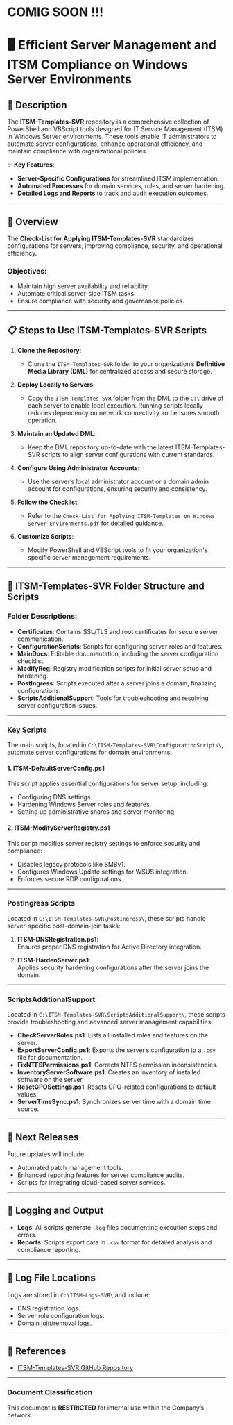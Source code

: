 # COMIG SOON !!!

# 🖥️ Efficient Server Management and ITSM Compliance on Windows Server Environments

## 📄 Description

The **ITSM-Templates-SVR** repository is a comprehensive collection of PowerShell and VBScript tools designed for IT Service Management (ITSM) in Windows Server environments. These tools enable IT administrators to automate server configurations, enhance operational efficiency, and maintain compliance with organizational policies.

✨ **Key Features**:
- **Server-Specific Configurations** for streamlined ITSM implementation.  
- **Automated Processes** for domain services, roles, and server hardening.  
- **Detailed Logs and Reports** to track and audit execution outcomes.

---

## 📄 Overview

The **Check-List for Applying ITSM-Templates-SVR** standardizes configurations for servers, improving compliance, security, and operational efficiency.

### **Objectives**:
- Maintain high server availability and reliability.  
- Automate critical server-side ITSM tasks.  
- Ensure compliance with security and governance policies.

---

## 📋 Steps to Use ITSM-Templates-SVR Scripts

1. **Clone the Repository**:  
   - Clone the `ITSM-Templates-SVR` folder to your organization’s **Definitive Media Library (DML)** for centralized access and secure storage.

2. **Deploy Locally to Servers**:  
   - Copy the `ITSM-Templates-SVR` folder from the DML to the `C:\` drive of each server to enable local execution. Running scripts locally reduces dependency on network connectivity and ensures smooth operation.

3. **Maintain an Updated DML**:  
   - Keep the DML repository up-to-date with the latest ITSM-Templates-SVR scripts to align server configurations with current standards.

4. **Configure Using Administrator Accounts**:  
   - Use the server’s local administrator account or a domain admin account for configurations, ensuring security and consistency.

5. **Follow the Checklist**:  
   - Refer to the `Check-List for Applying ITSM-Templates on Windows Server Environments.pdf` for detailed guidance.

6. **Customize Scripts**:  
   - Modify PowerShell and VBScript tools to fit your organization's specific server management requirements.

---

## 📂 ITSM-Templates-SVR Folder Structure and Scripts

### **Folder Descriptions**:
- **Certificates**: Contains SSL/TLS and root certificates for secure server communication.  
- **ConfigurationScripts**: Scripts for configuring server roles and features.  
- **MainDocs**: Editable documentation, including the server configuration checklist.  
- **ModifyReg**: Registry modification scripts for initial server setup and hardening.  
- **PostIngress**: Scripts executed after a server joins a domain, finalizing configurations.  
- **ScriptsAdditionalSupport**: Tools for troubleshooting and resolving server configuration issues.

---

### **Key Scripts**

The main scripts, located in `C:\ITSM-Templates-SVR\ConfigurationScripts\`, automate server configurations for domain environments:

#### **1. ITSM-DefaultServerConfig.ps1**  
This script applies essential configurations for server setup, including:
- Configuring DNS settings.  
- Hardening Windows Server roles and features.  
- Setting up administrative shares and server monitoring.  

#### **2. ITSM-ModifyServerRegistry.ps1**  
This script modifies server registry settings to enforce security and compliance:
- Disables legacy protocols like SMBv1.  
- Configures Windows Update settings for WSUS integration.  
- Enforces secure RDP configurations.  

---

### **PostIngress Scripts**

Located in `C:\ITSM-Templates-SVR\PostIngress\`, these scripts handle server-specific post-domain-join tasks:

1. **ITSM-DNSRegistration.ps1**:  
   Ensures proper DNS registration for Active Directory integration.

2. **ITSM-HardenServer.ps1**:  
   Applies security hardening configurations after the server joins the domain.

---

### **ScriptsAdditionalSupport**

Located in `C:\ITSM-Templates-SVR\ScriptsAdditionalSupport\`, these scripts provide troubleshooting and advanced server management capabilities:

- **CheckServerRoles.ps1**: Lists all installed roles and features on the server.  
- **ExportServerConfig.ps1**: Exports the server’s configuration to a `.csv` file for documentation.  
- **FixNTFSPermissions.ps1**: Corrects NTFS permission inconsistencies.  
- **InventoryServerSoftware.ps1**: Creates an inventory of installed software on the server.  
- **ResetGPOSettings.ps1**: Resets GPO-related configurations to default values.  
- **ServerTimeSync.ps1**: Synchronizes server time with a domain time source.  

---

## 🚀 Next Releases

Future updates will include:
- Automated patch management tools.  
- Enhanced reporting features for server compliance audits.  
- Scripts for integrating cloud-based server services.

---

## 📝 Logging and Output

- **Logs**: All scripts generate `.log` files documenting execution steps and errors.  
- **Reports**: Scripts export data in `.csv` format for detailed analysis and compliance reporting.

---

## 📄 Log File Locations

Logs are stored in `C:\ITSM-Logs-SVR\` and include:
- DNS registration logs.  
- Server role configuration logs.  
- Domain join/removal logs.  

---

## 🔗 References

- [ITSM-Templates-SVR GitHub Repository](https://github.com/brazilianscriptguy/PowerShell-codes-for-Windows-Server-Administrators)

---

### **Document Classification**  
This document is **RESTRICTED** for internal use within the Company’s network.
